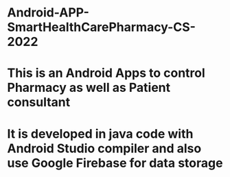 # Android-APP-SmartHealthCarePharmacy-CS-2022
# This is an Android Apps to control Pharmacy as well as Patient consultant
# It is developed in java code with Android Studio compiler and also use Google Firebase for data storage
